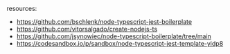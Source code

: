 resources:

- https://github.com/bschlenk/node-typescript-jest-boilerplate
- https://github.com/vitorsalgado/create-nodejs-ts
- https://github.com/jsynowiec/node-typescript-boilerplate/tree/main
- https://codesandbox.io/p/sandbox/node-typescript-jest-template-yidp8
